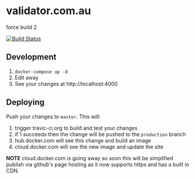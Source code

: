 # validator.com.au

force build 2

[![Build Status](https://www.travis-ci.org/mds-validator/validator.com.au.svg?branch=master)](https://www.travis-ci.org/mds-validator/validator.com.au)

## Development

1. `docker-compose up -d`
2. Edit away
3. See your changes at http://localhost:4000

## Deploying

Push your changes to `master`. This will:

1. trigger travic-ci.org to build and test your changes
1. if 1 succeeds then the change will be pushed to the `production` branch
1. hub.docker.com will see this change and build an image
1. cloud.docker.com will see the new image and update the site

**NOTE** cloud.docker.com is going away so soon this will be simplified
  publish via github's page hosting as it now supports https and has a built
  in CDN.
